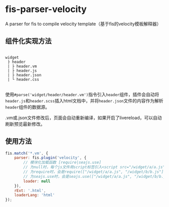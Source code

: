 # fis-parser-velocity
A parser for fis to compile velocity template（基于fis的velocity模板解释器）

## 组件化实现方法
<pre>
<code>
widget
 ├ header
 | ├ header.vm
 | ├ header.js
 | ├ header.json
 | └ header.css
</code>
</pre>
使用`#parse('widget/header/header.vm')`指令引入`header`组件，插件会自动将`header.js`和`header.scss`插入html文档中，并将`header.json`文件的内容作为解析`header`组件的数据源。

.vm或.json文件修改后，页面会自动重新编译，如果开启了livereload，可以自动刷新预览最新修改。

## 使用方法
```js
fis.match('*.vm', {
	parser: fis.plugin('velocity', {
		// 模块化加载函数 [require|seajs.use]
		// 为null时，每个js文件用script标签引入<script src="/widget/a/a.js"></script><script src="/widget/b/b.js"></script>
		// 为require时，会是require(["/widget/a/a.js", "/widget/b/b.js"]);
		// 为seajs.use时，会是seajs.use(["/widget/a/a.js", "/widget/b/b.js"]);
		loader: null
	}),
	rExt: '.html',
	loaderLang: 'html'
});
```
